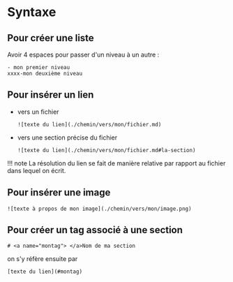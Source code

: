 # Syntaxe

## Pour créer une liste

Avoir 4 espaces pour passer d'un niveau à un autre :

```
- mon premier niveau
xxxx-mon deuxième niveau
```

## Pour insérer un lien

- vers un fichier
    ```
    ![texte du lien](./chemin/vers/mon/fichier.md)
    ```

- vers une section précise du fichier

    ```
    ![texte du lien](./chemin/vers/mon/fichier.md#la-section)
    ```
!!! note
    La résolution du lien se fait de manière relative par rapport au
    fichier dans lequel on écrit.

## Pour insérer une image

```
![texte à propos de mon image](./chemin/vers/mon/image.png)
```

## Pour créer un tag associé à une section

```
# <a name="montag"> </a>Nom de ma section
```

on s'y réfère ensuite par

```
[texte du lien](#montag)
```
